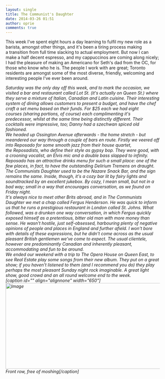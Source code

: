 ```yaml
---
layout: single
title: The Communist's Daughter
date: 2014-03-26 01:51
author: oprie
comments: true
---
```

<p>This week I've spent eight hours a day learning to fulfil my new role as a barista, amongst other things, and it's been a tiring process making a transition from full time slacking to actual employment. But now I can make a half decent espresso, and my cappuccinos are coming along nicely; I had the pleasure of making an Americano for Seth's dad from the OC, for those who know who he is. The people I work with are great; Toronto residents are amongst some of the most diverse, friendly, welcoming and interesting people I've ever been around.</p><address>Saturday was the only day off this week, and to mark the occasion, we visited a bar and restaurant called <em>Lot St. </em>(it's actually on Queen St.) where they serve a mixture of Italian, Canadian and Latin cuisine. Their interesting system of dining allows customers to present a budget, and have the chef craft a set menu based on their funds. For $25 each we had eight courses (sharing portions, of course) each complimenting it's predecessor, whilst at the same time being distinctly different. Their cocktails were impressive, too; Danny had a szechwan spiced old fashioned.</address><address>We headed up Ossington Avenue afterwards - the home stretch - but meandered our way through a couple of bars en route. Firstly we veered off into <em>Reposado</em> for some smooth jazz from their house quartet, the <em>Reposadists</em>, who define their style as gypsy bop. They were good, with a crooning vocalist, an Elvis mic and a double bass slapped to infinity. <em>Reposado</em> has an attractive drinks menu for such a small place: one of the few places, in fact, to have the outstanding <em>Delirium Tremens</em> on draught.</address><address><em>The Communists Daughter</em> used to be the <em>Nazare Snack Bar</em>, and the sign remains the same. Inside, though, it's a cozy bar lit by fairy lights and soundtracked by an excellent jukebox. By cozy, I mean small, but not in a bad way; small in a way that encourages conversation, as we found on Friday night.</address><address>It's always nice to meet other Brits abroad, and in <em>The Communists Daughter </em>we met a chap called Fergus Henderson. He was quick to inform us that he runs a prestigious restaurant in London called St. Johns. What followed, was a drunken one way conversation, in which Fergus quickly exposed himself as a pretentious, bitter old man with more money than sense. He wasn't hostile, just self-obsessed, harbouring plenty of negative opinions of people and places in England and further afield. I won't bore with details of these expressions, but he didn't come across as the usual pleasant British gentlemen we've come to expect. The usual clientele, however are predominantly Canadian and inherently pleasant, accommodating and fun to be around.</address><address>We ended our weekend with a trip to <em>The Opera House</em> on Queen East, to see <em>Real Estate</em> play some songs from their new album. They put on a great show; if you haven't listened to them (and I recommend you do) they play perhaps the most pleasant Sunday night rock imaginable. A great light show, good crowd and an all round welcome end to the week.</address><address>[caption id="" align="alignnone" width="650"]<img id="i-160" class="size-full wp-image" src="http://owenpriestley.files.wordpress.com/2014/03/img_0978.jpg?w=650" alt="Image" width="650" height="280" /> Front row, free of moshing[/caption]</address>
